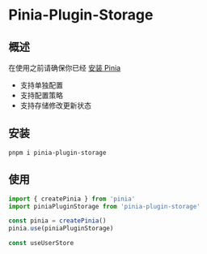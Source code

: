 # Pinia-Plugin-Storage



## 概述

在使用之前请确保你已经 [安装 Pinia](https://pinia.vuejs.org/zh/getting-started.html)

- 支持单独配置
- 支持配置策略
- 支持存储修改更新状态

## 安装

```
pnpm i pinia-plugin-storage
```

## 使用

```ts
import { createPinia } from 'pinia'
import piniaPluginStorage from 'pinia-plugin-storage'

const pinia = createPinia()
pinia.use(piniaPluginStorage)

const useUserStore
```

